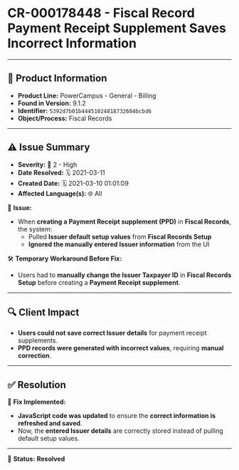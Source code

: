 # CR-000178448 - Fiscal Record Payment Receipt Supplement Saves Incorrect Information

---

## 📌 Product Information
- **Product Line:** PowerCampus - General - Billing  
- **Found in Version:** 9.1.2  
- **Identifier:** `5392d7b01b44451024818732604bcbd6`  
- **Object/Process:** Fiscal Records  

---

## ⚠️ Issue Summary
- **Severity:** 🔴 2 - High  
- **Date Resolved:** 🗓️ 2021-03-11  
- **Created Date:** 🗓️ 2021-03-10 01:01:09  
- **Affected Language(s):** 🌐 All  

🔹 **Issue:**  
- When **creating a Payment Receipt supplement (PPD)** in **Fiscal Records**, the system:  
  - Pulled **Issuer default setup values** from **Fiscal Records Setup**  
  - **Ignored the manually entered Issuer information** from the UI  

🛠 **Temporary Workaround Before Fix:**  
- Users had to **manually change the Issuer Taxpayer ID** in **Fiscal Records Setup** before creating a **Payment Receipt supplement**.  

---

## 🔍 Client Impact
- **Users could not save correct Issuer details** for payment receipt supplements.  
- **PPD records were generated with incorrect values**, requiring **manual correction**.  

---

## ✅ Resolution
🔧 **Fix Implemented:**  
- **JavaScript code was updated** to ensure the **correct information is refreshed and saved**.  
- Now, the **entered Issuer details** are correctly stored instead of pulling default setup values.  

---

🚀 **Status:** **Resolved**
